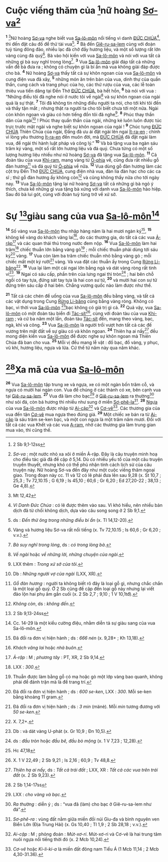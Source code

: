 # Cuộc viếng thăm của [^1@-f5633c9c-6a8d-4c5a-8033-da26362e56f1]nữ hoàng [Sơ-va]()[^1-f5633c9c-6a8d-4c5a-8033-da26362e56f1]
<sup><b>1</b></sup> [^2@-f5633c9c-6a8d-4c5a-8033-da26362e56f1]Nữ hoàng [Sơ-va]() nghe biết vua [Sa-lô-môn]() nổi tiếng vì danh [ĐỨC CHÚA]()[^2-f5633c9c-6a8d-4c5a-8033-da26362e56f1], thì đến đặt câu đố để thử tài vua[^3-f5633c9c-6a8d-4c5a-8033-da26362e56f1]. <sup><b>2</b></sup> Bà đến [Giê-ru-sa-lem]() cùng với đoàn tuỳ tùng đông đảo, nhiều lạc đà chở đầy hương liệu, và một số lượng rất lớn vàng cùng đá quý[^4-f5633c9c-6a8d-4c5a-8033-da26362e56f1]. Bà vào hội kiến với vua [Sa-lô-môn]() và nói với vua tất cả những gì bà suy nghĩ trong lòng[^5-f5633c9c-6a8d-4c5a-8033-da26362e56f1]. <sup><b>3</b></sup> Vua [Sa-lô-môn]() giải đáp tất cả những vấn đề bà đưa ra ; không có chuyện gì là bí ẩn mà vua không giải đáp được cho bà. <sup><b>4</b></sup> Nữ hoàng [Sơ-va]() thấy tất cả sự khôn ngoan của vua [Sa-lô-môn]() và cung điện vua đã xây, <sup><b>5</b></sup> những món ăn trên bàn của vua, dinh thự của quần thần, cung cách và trang phục của họ, các thứ rượu của vua, các lễ toàn thiêu vua tiến dâng tại Đền Thờ [ĐỨC CHÚA](), bà hết hồn, <sup><b>6</b></sup> bà nói với vua : “Những điều tôi đã nghe nói ở nước tôi về ngài[^6-f5633c9c-6a8d-4c5a-8033-da26362e56f1] và sự khôn ngoan của ngài quả là sự thật. <sup><b>7</b></sup> Tôi đã không tin những điều người ta nói, cho tới khi tôi đến và thấy tận mắt ; nhưng thật ra người ta cho tôi biết chưa tới một nửa. Ngài còn khôn ngoan và giàu có hơn tiếng đồn tôi đã nghe[^7-f5633c9c-6a8d-4c5a-8033-da26362e56f1]. <sup><b>8</b></sup> Phúc thay thần dân của ngài[^8-f5633c9c-6a8d-4c5a-8033-da26362e56f1] ! Phúc thay quần thần của ngài, những kẻ luôn luôn được túc trực trước mặt ngài và nghe biết sự khôn ngoan của ngài ! <sup><b>9</b></sup> Chúc tụng [ĐỨC CHÚA]() Thiên Chúa của ngài, Đấng đã ưu ái đặt ngài lên ngai [Ít-ra-en]() ; chính vì lòng yêu thương [Ít-ra-en]() đến muôn đời, mà [ĐỨC CHÚA]() đã đặt ngài làm vua, để ngài thi hành luật pháp và công lý.” <sup><b>10</b></sup> Và bà tặng vua ba ngàn sáu trăm ký vàng, một số rất lớn hương liệu và đá quý. Chưa từng có một số lượng hương liệu nhiều như nữ hoàng [Sơ-va]() đã tặng vua [Sa-lô-môn](). <sup><b>11</b></sup> Cả đoàn tàu của vua [Khi-ram](), mang vàng từ [Ô-phia]() về, cũng đưa rất nhiều gỗ đàn hương[^9-f5633c9c-6a8d-4c5a-8033-da26362e56f1] và đá quý từ [Ô-phia]() về nữa. <sup><b>12</b></sup> Vua dùng gỗ đàn hương làm các cột trụ Đền Thờ [ĐỨC CHÚA](), cung điện nhà vua, đàn lia đàn hạc cho các ca sĩ ; thứ gỗ đàn hương ấy không còn[^10-f5633c9c-6a8d-4c5a-8033-da26362e56f1] và cũng không thấy nữa cho tới ngày nay. <sup><b>13</b></sup> Vua [Sa-lô-môn]() tặng lại nữ hoàng [Sơ-va]() tất cả những gì bà ngỏ ý thích, chưa kể những gì vua tặng bà xứng với danh vua [Sa-lô-môn]() hào hiệp. Sau đó bà lui gót, cùng với đoàn tuỳ tùng trở về xứ sở.


# Sự [^3@-f5633c9c-6a8d-4c5a-8033-da26362e56f1]giàu sang của vua [Sa-lô-môn]()[^11-f5633c9c-6a8d-4c5a-8033-da26362e56f1]
<sup><b>14</b></sup> Số vàng vua [Sa-lô-môn]() thu nhập hàng năm là hai mươi ngàn ký[^12-f5633c9c-6a8d-4c5a-8033-da26362e56f1], <sup><b>15</b></sup> không kể vàng do khách vãng lai[^13-f5633c9c-6a8d-4c5a-8033-da26362e56f1], do các thương gia, do tất cả các vua [Ả-rập]()[^14-f5633c9c-6a8d-4c5a-8033-da26362e56f1] và các quan thái thú trong nước đem nộp. <sup><b>16</b></sup> Vua [Sa-lô-môn]() làm hai trăm[^15-f5633c9c-6a8d-4c5a-8033-da26362e56f1] chiếc thuẫn lớn bằng vàng gò[^16-f5633c9c-6a8d-4c5a-8033-da26362e56f1] ; mỗi chiếc thuẫn phải dùng tới sáu ký[^17-f5633c9c-6a8d-4c5a-8033-da26362e56f1] vàng. <sup><b>17</b></sup> Vua còn làm ba trăm chiếc thuẫn nhỏ bằng vàng gò ; mỗi chiếc mất một ký rưỡi[^18-f5633c9c-6a8d-4c5a-8033-da26362e56f1] vàng. Và vua đặt các thuẫn ấy trong Cung [Rừng Li-băng]()[^19-f5633c9c-6a8d-4c5a-8033-da26362e56f1]. <sup><b>18</b></sup> Vua lại làm một cái ngai lớn bằng ngà và dát vàng ròng rất tinh vi[^20-f5633c9c-6a8d-4c5a-8033-da26362e56f1]. <sup><b>19</b></sup> Ngai có sáu cấp, phần trên của lưng ngai thì tròn[^21-f5633c9c-6a8d-4c5a-8033-da26362e56f1] ; hai bên chỗ ngồi có tay tựa, đứng sát tay tựa là hai con sư tử, <sup><b>20</b></sup> và mười hai con sư tử đứng trên sáu cấp ở hai bên. Chẳng vương quốc nào làm được như thế.

<sup><b>21</b></sup> Tất cả các chén để uống của vua [Sa-lô-môn]() đều bằng vàng, và tất cả các vật dụng trong Cung [Rừng Li-băng]() cũng bằng vàng ròng. Không có bạc, vì thời vua [Sa-lô-môn]() [^4@-f5633c9c-6a8d-4c5a-8033-da26362e56f1]bạc không có giá trị gì cả. <sup><b>22</b></sup> Quả vậy, vua [Sa-lô-môn]() có một đoàn tàu biển đi [Tác-sít]()[^22-f5633c9c-6a8d-4c5a-8033-da26362e56f1], cùng với đoàn tàu của vua [Khi-ram]() ; và cứ ba năm một lần, đoàn tàu [Tác-sít]() đến, mang theo vàng, bạc, ngà, khỉ và công. <sup><b>23</b></sup> Vua [Sa-lô-môn]() là người trổi vượt hơn tất cả các đế vương trên mặt đất về sự giàu có và khôn ngoan. <sup><b>24</b></sup> Thiên hạ ai nấy[^23-f5633c9c-6a8d-4c5a-8033-da26362e56f1] đều mong diện kiến vua [Sa-lô-môn]() để được nghe sự khôn ngoan mà Thiên Chúa đã ban cho vua. <sup><b>25</b></sup> Mỗi vị đều mang lễ vật : đồ bạc, đồ vàng, y phục, vũ khí, hương liệu, ngựa và lừa. Cứ thế từ năm này qua năm khác.


# [^5@-f5633c9c-6a8d-4c5a-8033-da26362e56f1]Xa mã của vua [Sa-lô-môn]()
<sup><b>26</b></sup> Vua [Sa-lô-môn]() tập trung xe và ngựa, xe có một ngàn bốn trăm cỗ, và ngựa có mười hai ngàn con. Vua để chúng ở các thành có xe, bên cạnh vua tại [Giê-ru-sa-lem](). <sup><b>27</b></sup> Vua đã làm cho bạc[^24-f5633c9c-6a8d-4c5a-8033-da26362e56f1] ở [Giê-ru-sa-lem]() ra thường[^25-f5633c9c-6a8d-4c5a-8033-da26362e56f1] như sỏi đá, còn bá hương thì nhiều như sung ở miền [Sơ-phê-la]()[^26-f5633c9c-6a8d-4c5a-8033-da26362e56f1]. <sup><b>28</b></sup> [Ngựa]() của vua [Sa-lô-môn]() được nhập từ [Ai-cập]()[^27-f5633c9c-6a8d-4c5a-8033-da26362e56f1] và [Cơ-vê]()[^28-f5633c9c-6a8d-4c5a-8033-da26362e56f1]. Các thương gia của vua đến tận [Cơ-vê]() mua ngựa theo đúng giá. <sup><b>29</b></sup> Một chiếc xe bán ra từ [Ai-cập]() là sáu trăm se-ken bạc, và một con ngựa là một trăm năm mươi. Đối với tất cả các vua Khết và các vua [A-ram](), nhờ các thương gia làm trung gian mua vào, thì cũng thế.

[^1-f5633c9c-6a8d-4c5a-8033-da26362e56f1]: *Sơ-va* : một nước nhỏ xa xôi ở miền Ả-rập. Đây là câu truyện minh hoạ cho điều tác giả đã đề cập ở 5,14. Dù có nhiều yếu tố của một câu truyện truyền thuyết, nhưng khó có thể phủ nhận tính cách lịch sử của câu truyện này. Nữ hoàng Sơ-va đến đây như một cuộc viếng thăm ngoại giao. Trong đoạn này cc. 11 và 12 có lẽ phải đưa lên sau 9,28 (x. St 10,7 ; 25,3 ; Tv 72,10.15 ; G 6,19 ; Is 45,10 ; 60,6 ; Gr 6,20 ; Ed 27,20-22 ; 38,13 ; Ge 4,8).
[^2-f5633c9c-6a8d-4c5a-8033-da26362e56f1]: *Vì Danh Đức Chúa* : có lẽ được thêm vào sau. Vì khó hiểu, nên nhiều bản dịch đã từ chối không dịch, dựa vào câu song song ở 2 Sb 9,1.
[^3-f5633c9c-6a8d-4c5a-8033-da26362e56f1]: ds : *Đến thử ông trong những điều bí ẩn* (x. Tl 14,12-20).
[^4-f5633c9c-6a8d-4c5a-8033-da26362e56f1]: Vàng và hương liệu Sơ-va rất nổi tiếng (x. Tv 72,10.15 ; Is 60,6 ; Gr 6,20 ; v.v.).
[^5-f5633c9c-6a8d-4c5a-8033-da26362e56f1]: *Bà suy nghĩ trong lòng*, ds : *có trong lòng bà*.
[^6-f5633c9c-6a8d-4c5a-8033-da26362e56f1]: *Về ngài* hoặc *về những lời, những chuyện của ngài*.
[^7-f5633c9c-6a8d-4c5a-8033-da26362e56f1]: LXX thêm : *Trong xứ sở của tôi*.
[^8-f5633c9c-6a8d-4c5a-8033-da26362e56f1]: Db : *Những người vợ của ngài* (LXX, XR).
[^9-f5633c9c-6a8d-4c5a-8033-da26362e56f1]: *Gỗ đàn hương* : người ta không biết rõ đây là loại gỗ gì, nhưng chắc chắn là một loại gỗ quý. Ở 2 Sb cũng đề cập đến loại gỗ này nhưng lại viết đảo lộn hai phụ âm gần cuối (x. 2 Sb 2,7 ; 9,10 ; 1 V 10,1tđ).
[^10-f5633c9c-6a8d-4c5a-8033-da26362e56f1]: *Không còn*, ds : *không đến*.
[^11-f5633c9c-6a8d-4c5a-8033-da26362e56f1]: Cc. 14-29 là một kiểu cường điệu, nhằm diễn tả sự giàu sang của vua Sa-lô-môn.
[^12-f5633c9c-6a8d-4c5a-8033-da26362e56f1]: Đã đổi ra đơn vị hiện hành ; ds : *666 nén* (x. 9,28+ ; Kh 13,18).
[^13-f5633c9c-6a8d-4c5a-8033-da26362e56f1]: *Khách vãng lai* hoặc *nhà buôn*.
[^14-f5633c9c-6a8d-4c5a-8033-da26362e56f1]: *Ả-rập* : M ; *phương tây* : PT, XR, 2 Sb 9,14.
[^15-f5633c9c-6a8d-4c5a-8033-da26362e56f1]: LXX : *300*.
[^16-f5633c9c-6a8d-4c5a-8033-da26362e56f1]: Thuẫn được làm bằng gỗ có mạ hoặc gò một lớp vàng bao quanh, không phải để đánh trận mà là để trang trí.
[^17-f5633c9c-6a8d-4c5a-8033-da26362e56f1]: Đã đổi ra đơn vị hiện hành ; ds : *600 se-ken*, LXX : *300*. Mỗi se-ken bằng khoảng 11 gram.
[^18-f5633c9c-6a8d-4c5a-8033-da26362e56f1]: Đã đổi ra đơn vị hiện hành ; ds : *3 min* (mänè). Mỗi *min* tương đương với *50 se-ken*.
[^19-f5633c9c-6a8d-4c5a-8033-da26362e56f1]: X. 7,2+.
[^20-f5633c9c-6a8d-4c5a-8033-da26362e56f1]: Db : và dát vàng U-phát (x. Gr 10,9 ; Đn 10,5).
[^21-f5633c9c-6a8d-4c5a-8033-da26362e56f1]: ds : *đầu tròn* hoặc *đầu bê, đầu bò mộng* (x. 1 V 7,23 ; 12,28).
[^22-f5633c9c-6a8d-4c5a-8033-da26362e56f1]: X. 1 V 22,49 ; 2 Sb 9,21 ; Is 2,16 ; 60,9 ; Tv 48,8.
[^23-f5633c9c-6a8d-4c5a-8033-da26362e56f1]: *Thiên hạ ai nấy*, ds : *Tất cả trái đất* ; LXX, XR : *Tất cả các vua trên trái đất* (x. 2 Sb 9,23).
[^24-f5633c9c-6a8d-4c5a-8033-da26362e56f1]: LXX : *cho vàng và bạc*.
[^25-f5633c9c-6a8d-4c5a-8033-da26362e56f1]: *Ra thường* : diễn ý ; ds : “vua đã (làm) cho bạc ở Giê-ru-sa-lem như đá”.
[^26-f5633c9c-6a8d-4c5a-8033-da26362e56f1]: *Sơ-phê-ra* : vùng đất nằm giữa miền đồi núi Giu-đa và bình nguyên ven Biển Lớn (Địa Trung Hải) (x. Gs 10,40 ; Tl 1,9 ; 2 Sb 28,18 ; v.v.).
[^27-f5633c9c-6a8d-4c5a-8033-da26362e56f1]: *Ai-cập* : M ; phỏng đoán : *Mút-xơ-ri*. Mút-xơ-ri và Cơ-vê là hai trung tâm nuôi ngựa nổi tiếng thời đó (x. 2 Mcb 10,24).
[^28-f5633c9c-6a8d-4c5a-8033-da26362e56f1]: *Cơ-vê* hoặc *Ki-li-ki-a* là miền đất đông nam Tiểu Á (1 Mcb 11,14 ; 2 Mcb 4,30-31.36).
[^1@-f5633c9c-6a8d-4c5a-8033-da26362e56f1]: 2 Sb 9,1-12ss
[^2@-f5633c9c-6a8d-4c5a-8033-da26362e56f1]: Mt 12,42
[^3@-f5633c9c-6a8d-4c5a-8033-da26362e56f1]: 2 Sb 9,13-24ss
[^4@-f5633c9c-6a8d-4c5a-8033-da26362e56f1]: Hc 47,18
[^5@-f5633c9c-6a8d-4c5a-8033-da26362e56f1]: 2 Sb 1,14-17ss